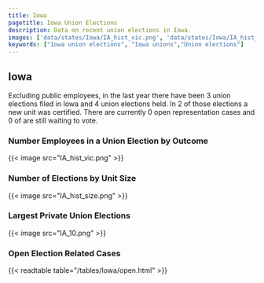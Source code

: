 ```yaml
---
title: Iowa
pagetitle: Iowa Union Elections
description: Data on recent union elections in Iowa.
images: ['data/states/Iowa/IA_hist_vic.png', 'data/states/Iowa/IA_hist_size.png', 'data/states/Iowa/IA_10.png']
keywords: ["Iowa union elections", "Iowa unions","Union elections"]
---
```

##  Iowa

Excluding public employees, in the last year there have been 3 union elections filed in Iowa and 4 union elections held. In 2 of those elections a new unit was certified. There are currently 0 open representation cases and 0 of are still waiting to vote.

### Number Employees in a Union Election by Outcome
{{< image src="IA_hist_vic.png" >}}

### Number of Elections by Unit Size
{{< image src="IA_hist_size.png" >}}

### Largest Private Union Elections
{{< image src="IA_10.png" >}}

### Open Election Related Cases
{{< readtable table="/tables/Iowa/open.html" >}}

